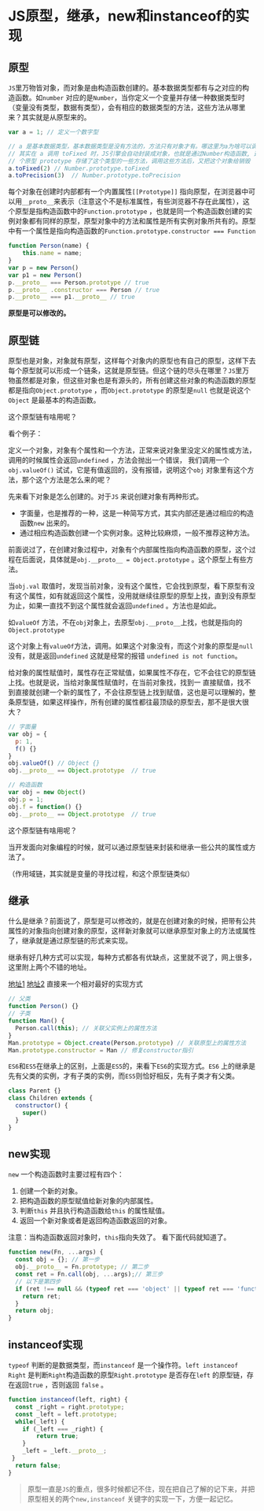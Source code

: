 # JS原型，继承，new和instanceof的实现

## 原型
`JS`里万物皆对象，而对象是由构造函数创建的。基本数据类型都有与之对应的构造函数。如`number` 对应的是`Number`，当你定义一个变量并存储一种数据类型时（变量没有类型，数据有类型），会有相应的数据类型的方法，这些方法从哪里来？其实就是从原型来的。

```javascript
var a = 1; // 定义一个数字型

// a 是基本数据类型，基本数据类型是没有方法的，方法只有对象才有。哪这里为a为啥可以调用方法呢？
// 其实在 a 调用 toFixed 时，JS引擎会自动封装成对象，也就是通过Number构造函数, 这个构造函数里有
// 个原型 prototype 存储了这个类型的一些方法，调用这些方法后，又把这个对象给销毁
a.toFixed(2) // Number.prototype.toFixed
a.toPrecision(3)  // Number.prototype.toPrecision
```



每个对象在创建时内部都有一个内置属性`[[Prototype]]` 指向原型，在浏览器中可以用`__proto__`来表示（注意这个不是标准属性，有些浏览器不存在此属性），这个原型是指构造函数中的`Function.prototype` ，也就是同一个构造函数创建的实例对象都有同样的原型，原型对象中的方法和属性是所有实例对象所共有的。原型中有一个属性是指向构造函数的`Function.prototype.constructor === Function`

```javascript
function Person(name) {
  	this.name = name;
}
var p = new Person()
var p1 = new Person()
p.__proto__ === Person.prototype // true
p.__proto__ .constructor === Person // true
p.__proto__ === p1.__proto__ // true

```



**原型是可以修改的。**

## 原型链

原型也是对象，对象就有原型，这样每个对象内的原型也有自己的原型，这样下去每个原型就可以形成一个链条，这就是原型链。但这个链的尽头在哪里？`JS`里万物虽然都是对象，但这些对象也是有源头的，所有创建这些对象的构造函数的原型都是指向`Object.prototype` ，而`Object.prototype` 的原型是`null` 也就是说这个`Object` 是最基本的构造函数。

这个原型链有啥用呢？

看个例子：

定义一个对象，对象有个属性和一个方法，正常来说对象里没定义的属性或方法，调用的时候属性会返回`undefined` ，方法会抛出一个错误， 我们调用一个`obj.valueOf()` 试试，它是有值返回的，没有报错，说明这个`obj` 对象里有这个方法，那个这个方法是怎么来的呢？

先来看下对象是怎么创建的。对于`JS` 来说创建对象有两种形式。

- 字面量，也是推荐的一种，这是一种简写方式，其实内部还是通过相应的构造函数`new` 出来的。
- 通过相应构造函数创建一个实例对象。这种比较麻烦，一般不推荐这种方法。

前面说过了，在创建对象过程中，对象有个内部属性指向构造函数的原型，这个过程在后面说，具体就是`obj.__proto__ = Object.prototype` 。这个原型上有些方法。



当`obj.val` 取值时，发现当前对象，没有这个属性，它会找到原型，看下原型有没有这个属性，如有就返回这个属性，没用就继续往原型的原型上找，直到没有原型为止，如果一直找不到这个属性就会返回`undefined` 。方法也是如此。

如`valueOf` 方法，不在`obj`对象上，去原型`obj.__proto__`上找，也就是指向的`Object.prototype`

这个对象上有`valueOf`方法，调用。如果这个对象没有，而这个对象的原型是`null` 没有，就是返回`undefined` 这就是经常的报错 `undefined is not function`。



给对象的属性赋值时，属性存在正常赋值，如果属性不存在，它不会往它的原型链上找。也就是说，当给对象属性赋值时，在当前对象找，找到一 直接赋值，找不到直接就创建一个新的属性了，不会往原型链上找到赋值，这也是可以理解的，整条原型链，如果这样操作，所有创建的属性都往最顶级的原型去，那不是很大很大？

```javascript
// 字面量
var obj = {
  p: 1,
  f() {}
}
obj.valueOf() // Object {}
obj.__proto__ == Object.prototype  // true

// 构造函数
var obj = new Object()
obj.p = 1;
obj.f = function() {}
obj.__proto__ == Object.prototype  // true
```

这个原型链有啥用呢？

当开发面向对象编程的时候，就可以通过原型链来封装和继承一些公共的属性或方法了。

（作用域链，其实就是变量的寻找过程，和这个原型链类似）

## 继承

什么是继承？前面说了，原型是可以修改的，就是在创建对象的时候，把带有公共属性的对象指向创建对象的原型，这样新对象就可以继承原型对象上的方法或属性了，继承就是通过原型链的形式来实现。



继承有好几种方式可以实现，每种方式都各有优缺点，这里就不说了，网上很多，这里附上两个不错的地址。

[地址1](https://www.cnblogs.com/humin/p/4556820.html) [地址2](https://zhuanlan.zhihu.com/p/37735247) 直接来一个相对最好的实现方式

```javascript
// 父类
function Person() {}
// 子类
function Man() {
  Person.call(this); // 关联父实例上的属性方法
}
Man.prototype = Object.create(Person.prototype) // 关联原型上的属性方法
Man.prototype.constructor = Man // 修复constructor指引
```

`ES6`和`ES5`在继承上的区别，上面是`ES5`的，来看下`ES6`的实现方式。`ES6` 上的继承是先有父类的实例，才有子类的实例，而`ES5`则恰好相反，先有子类才有父类。

```javascript
class Parent {}
class Children extends {
  constructor() {
  	super()
  }
}
```



## new实现

`new` 一个构造函数时主要过程有四个：

1. 创建一个新的对象。
2. 把构造函数的原型赋值给新对象的内部属性。
3. 判断`this` 并且执行构造函数给`this` 的属性赋值。
4. 返回一个新对象或者是返回构造函数返回的对象。

注意：当构造函数返回对象时，`this`指向失效了。 看下面代码就知道了。

```javascript
function new(Fn, ...args) {
  const obj = {}; // 第一步
  obj.__proto__ = Fn.prototype; // 第二步
  const ret = Fn.call(obj, ...args);// 第三步
  // 以下是第四步
  if (ret !== null && (typeof ret === 'object' || typeof ret === 'function')) {
  	return ret;
  }
  return obj;
}
```



## instanceof实现

`typeof` 判断的是数据类型，而`instanceof` 是一个操作符。`left instanceof Right` 是判断`Right`构造函数的原型`Right.prototype` 是否存在`left` 的原型链，存在返回`true` ，否则返回 `false` 。

```javascript
function instanceof(left, right) {
  const _right = right.prototype;
  const _left = left.prototype;
  while(_left) {
 	if (_left === _right) {
  		return true;
	} 
    _left = _left.__proto__;
 }
  return false;
}
```



> 原型一直是`JS`的重点，很多时候都记不住，现在把自己了解的记下来，并把原型相关的两个`new,instanceof` 关键字的实现一下，方便一起记忆。
